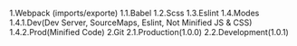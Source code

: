 1.Webpack (imports/exporte)
    1.1.Babel
    1.2.Scss
    1.3.Eslint
    1.4.Modes
        1.4.1.Dev(Dev Server, SourceMaps, Eslint, Not Minified JS & CSS)
        1.4.2.Prod(Minified Code)
2.Git
    2.1.Production(1.0.0)
    2.2.Development(1.0.1)
